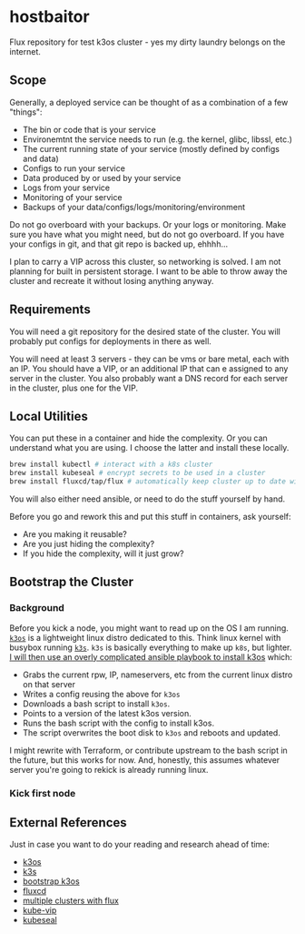 # hostbaitor

Flux repository for test k3os cluster - yes my dirty laundry belongs on the internet.

## Scope

Generally, a deployed service can be thought of as a combination of a few "things":

- The bin or code that is your service
- Environemtnt the service needs to run (e.g. the kernel, glibc, libssl, etc.)
- The current running state of your service (mostly defined by configs and data)
- Configs to run your service
- Data produced by or used by your service
- Logs from your service
- Monitoring of your service
- Backups of your data/configs/logs/monitoring/environment

Do not go overboard with your backups.
Or your logs or monitoring.
Make sure you have what you might need, but do not go overboard.
If you have your configs in git, and that git repo is backed up, ehhhh...

I plan to carry a VIP across this cluster, so networking is solved.
I am not planning for built in persistent storage.
I want to be able to throw away the cluster and recreate it without losing anything anyway.

## Requirements

You will need a git repository for the desired state of the cluster.
You will probably put configs for deployments in there as well.

You will need at least 3 servers - they can be vms or bare metal, each with an IP.
You should have a VIP, or an additional IP that can e assigned to any server in the cluster.
You also probably want a DNS record for each server in the cluster, plus one for the VIP.

## Local Utilities

You can put these in a container and hide the complexity.
Or you can understand what you are using.
I choose the latter and install these locally.

```bash
brew install kubectl # interact with a k8s cluster
brew install kubeseal # encrypt secrets to be used in a cluster
brew install fluxcd/tap/flux # automatically keep cluster up to date with git repo
```

You will also either need ansible, or need to do the stuff yourself by hand.

Before you go and rework this and put this stuff in containers, ask yourself:

- Are you making it reusable?
- Are you just hiding the complexity?
- If you hide the complexity, will it just grow?

## Bootstrap the Cluster

### Background

Before you kick a node, you might want to read up on the OS I am running.
[`k3os`][1] is a lightweight linux distro dedicated to this.
Think linux kernel with busybox running [`k3s`][2].
`k3s` is basically everything to make up `k8s`, but lighter.
[I will then use an overly complicated ansible playbook to install k3os][3] which:

- Grabs the current rpw, IP, nameservers, etc from the current linux distro on that server
- Writes a config reusing the above for `k3os`
- Downloads a bash script to install `k3os`.
- Points to a version of the latest k3os version.
- Runs the bash script with the config to install k3os.
- The script overwrites the boot disk to `k3os` and reboots and updated.

I might rewrite with Terraform, or contribute upstream to the bash script in the future, but this works for now.
And, honestly, this assumes whatever server you're going to rekick is already running linux.

### Kick first node

## External References

Just in case you want to do your reading and research ahead of time:

- [k3os][1]
- [k3s][2]
- [bootstrap k3os][3]
- [fluxcd][4]
- [multiple clusters with flux][5]
- [kube-vip][6]
- [kubeseal][7]

[1]: <https://github.com/rancher/k3os#sample-configyaml> "k3os"
[2]: <https://github.com/k3s-io/k3s/blob/master/README.md> "k3s"
[3]: <https://github.com/jakdept/bootstrap_k3os> "bootstrap k3os"
[4]: <https://fluxcd.io/docs/get-started/> "fluxcd"
[5]: <https://github.com/fluxcd/flux2-multi-tenancy> "multiple clusters in flux"
[6]: <https://kube-vip.io> "kube-vip"
[7]: <https://fluxcd.io/docs/guides/sealed-secrets/> "kubeseal"
